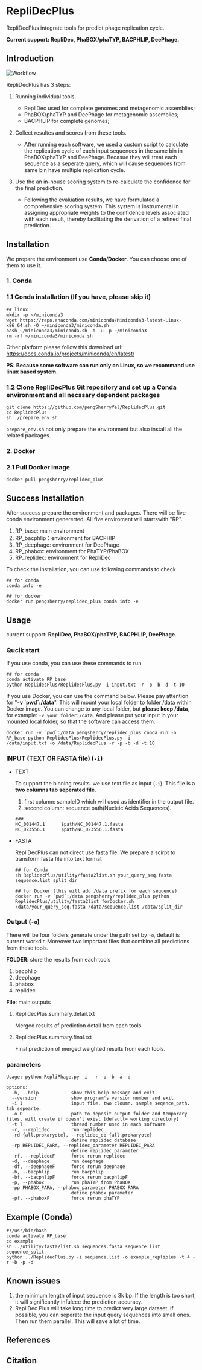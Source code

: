 # RepliDecPlus

RepliDecPlus integrate tools for predict phage replication cycle.

**Current support: RepliDec, PhaBOX/phaTYP, BACPHLIP, DeePhage.**


## Introduction

![Workflow](./RepliDecPlus.png "RepliDecPlus workflow")

RepliDecPlus has 3 steps:
1. Running individual tools.

    * RepliDec used for complete genomes and metagenomic assemblies; 
    *  PhaBOX/phaTYP and DeePhage for metagenomic assemblies; 
    * BACPHLIP for complete genomes;

2. Collect resultes and scores from these tools.
    * After running each software, we used a custom script to calculate the replication cycle of each input sequences in the same bin in PhaBOX/phaTYP and DeePhage.  Becasue they will treat each sequence as a seperate query, which will cause sequences from same bin have multiple replication cycle.
    
3. Use the an in-house scoring system to re-calculate the confidence for the final prediction.
    * Following the evaluation results, we have formulated a comprehensive scoring system. This system is instrumental in assigning appropriate weights to the confidence levels associated with each result, thereby facilitating the derivation of a refined final prediction.


## Installation 
We prepare the environment use **Conda/Docker**. You can choose one of them to use it.

### 1. Conda

### 1.1 Conda installation (If you have, please skip it)

```
## linux
mkdir -p ~/miniconda3
wget https://repo.anaconda.com/miniconda/Miniconda3-latest-Linux-x86_64.sh -O ~/miniconda3/miniconda.sh
bash ~/miniconda3/miniconda.sh -b -u -p ~/miniconda3
rm -rf ~/miniconda3/miniconda.sh
```
Other platform please follow this download url: https://docs.conda.io/projects/miniconda/en/latest/

**PS: Because some software can run only on Linux, so we recommand use linux based system.**

### 1.2 Clone RepliDecPlus Git repository and set up a Conda environment and all necssary dependent packages

```
git clone https://github.com/pengSherryYel/ReplidecPlus.git
cd ReplidecPlus
sh ./prepare_env.sh
```
`prepare_env.sh` not only prepare the environment but also install all the related packages.

### 2. Docker

### 2.1 Pull Docker image
```
docker pull pengsherry/replidec_plus

```


## Success Installation 

After success prepare the environment and packages. There will be five conda environment genererted. All five enviroment will startswith "RP". 
1. RP_base: main environment
2. RP_bacphlip：environment for BACPHIP
3. RP_deephage: environment for DeePhage
4. RP_phabox: environment for PhaTYP/PhaBOX
5. RP_replidec: environment for RepliDec

To check the installation, you can use following commands to check
```
## for conda
conda info -e

## for docker
docker run pengsherry/replidec_plus conda info -e
```


## Usage
current support: **RepliDec, PhaBOX/phaTYP, BACPHLIP, DeePhage**. 

### Qucik start
If you use conda, you can use these commands to run
```
## for conda
conda activate RP_base
python ReplidecPlus/ReplidecPlus.py -i input.txt -r -p -b -d -t 10
```

If you use Docker, you can use the command below. 
Please pay attention for "**-v \`pwd\`:/data**". This will mount your local folder to folder /data within Docker image. You can change to any local folder, but **please keep /data**, for example: `-v your_folder:/data`. 
And please put your input in your mounted local folder, so that the software can access them.
```
docker run -v `pwd`:/data pengsherry/replidec_plus conda run -n RP_base python ReplidecPlus/ReplidecPlus.py -i
/data/input.txt -o /data/ReplidecPlus -r -p -b -d -t 10
```


### INPUT (TEXT OR FASTA file) (`-i`)
* TEXT

  To support the binning results. we use text file as input (`-i`). This file is a **two columns tab seperated file**.
  1. first column: sampleID which will used as identifier in the output file.
  2. second column: sequence path(Nucleic Acids Sequences).

  ```
  ###
  NC_001447.1      $path/NC_001447.1.fasta
  NC_023556.1      $path/NC_023556.1.fasta
  ```

* FASTA

  RepliDecPlus can not direct use fasta file. We prepare a scirpt to transform fasta file into text format
  ```
  ## for Conda
  sh ReplidecPlus/utility/fasta2list.sh your_query_seq.fasta sequence.list split_dir 

  ## for Docker (this will add /data prefix for each sequence)
  docker run -v `pwd`:/data pengsherry/replidec_plus python ReplidecPlus/utility/fasta2list_forDocker.sh /data/your_query_seq.fasta /data/sequence.list /data/split_dir
  ```

### Output (`-o`)
There will be four folders generate under the path set by `-o`, default is current workdir. Moreover two important files that combine all predictions from these tools.

**FOLDER**: store the results from each tools
1. bacphlip  
2. deephage  
3. phabox  
4. replidec

**File**: main outputs

1. ReplidecPlus.summary.detail.txt

    Merged results of prediction detail from each tools.

2. ReplidecPlus.summary.final.txt

    Final prediction of merged weighted results from each tools.

### parameters
```
Usage: python RepliPhage.py -i  -r -p -b -a -d

options:
  -h, --help            show this help message and exit
  --version             show program's version number and exit
  -i I                  input file, two cloumn. sample seqence_path. tab sepearte.
  -o O                  path to deposit output folder and temporary files, will create if doesn't exist [default= working directory]
  -t T                  thread number used in each software
  -r, --replidec        run replidec
  -rd {all,prokaryote}, --replidec_db {all,prokaryote}
                        define replidec database
  -rp REPLIDEC_PARA, --replidec_parameter REPLIDEC_PARA
                        define replidec parameter
  -rf, --replidecF      force rerun replidec
  -d, --deephage        run deephage
  -df, --deephageF      force rerun deephage
  -b, --bacphlip        run bacphlip
  -bf, --bacphlipF      force rerun bacphlipF
  -p, --phabox          run phaTYP from PhaBOX
  -pp PHABOX_PARA, --phabox_parameter PHABOX_PARA
                        define phabox parameter
  -pf, --phaboxF        force rerun phaTYP

```

## Example (Conda)
```
#!/usr/bin/bash
conda activate RP_base
cd example
sh ../utility/fasta2list.sh sequences.fasta sequence.list sequence_split 
python ../ReplidecPlus.py -i sequence.list -o example_repliplus -t 4 -r -b -p -d 
```



## Known issues
1. the minimum length of input sequence is 3k bp. If the length is too short, it will significantly infulece the prediction accuracy.
2. RepliDec Plus will take long time to predict very large dataset. if possible, you can seperate the input query sequences into small ones. Then run them parallel. This will save a lot of time.



## References

## Citation




